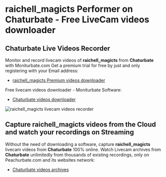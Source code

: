 # raichell_magicts Performer on Chaturbate - Free LiveCam videos downloader

## Chaturbate Live Videos Recorder

Monitor and record livecam videos of **raichell_magicts** from **Chaturbate** with Moniturbate.com
Get a premium trial for free by just and only registering with your Email address:
* [raichell_magicts Premium videos downloader](https://moniturbate.com/request-demo-licence-key.html)

Free livecam videos downloader - Moniturbate Software:
* [Chaturbate videos downloader](https://moniturbate.com/moniturbate-download-software.html)

![raichell_magicts livecam videos recorder](https://peachurnet.com/templates/moniturbate-software.png)


## Capture raichell_magicts videos from the Cloud and watch your recordings on Streaming

Without the need of downloading a software, capture **raichell_magicts** livecam videos from **Chaturbate** 100% online.
Watch Livecam archives from **Chaturbate** unlimitedly from thousands of existing recordings, only on Peachurbate.com and its websites network:
* [Chaturbate videos archives](https://peachurnet.com/)